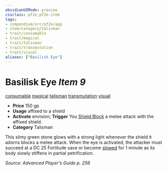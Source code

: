 ```yaml
---
obsidianUIMode: preview
cssclass: pf2e,pf2e-item
tags:
- compendium/src/pf2e/apg
- item/category/talisman
- trait/consumable
- trait/magical
- trait/talisman
- trait/transmutation
- trait/visual
aliases: ["Basilisk Eye"]
---
```

# Basilisk Eye *Item 9*  
[consumable](/rules/traits/consumable.md)  [magical](/rules/traits/magical.md)  [talisman](/rules/traits/talisman.md)  [transmutation](/rules/traits/transmutation.md)  [visual](/rules/traits/visual.md)  

- **Price** 150 gp
- **Usage** affixed to a shield
- **Activate** envision; **Trigger** You [Shield Block](/compendium/feats/shield-block.md) a melee attack with the affixed shield.
- **Category** Talisman

This slimy green stone glows with a strong light whenever the shield it adorns blocks a melee attack. When the eye is activated, the attacker must succeed at a DC 25 Fortitude save or become [slowed](/rules/conditions.md#Slowed) for 1 minute as its body slowly stiffens in partial petrification.

*Source: Advanced Player's Guide p. 256*